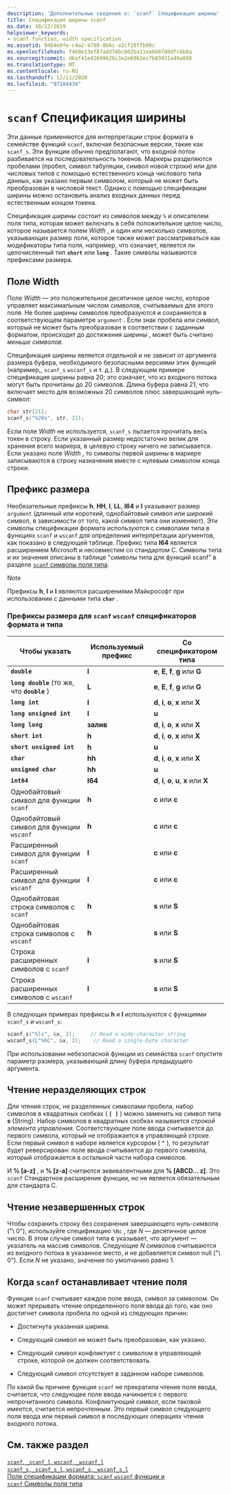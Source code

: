 ```yaml
---
description: 'Дополнительные сведения о: `scanf` Спецификация ширины'
title: Спецификация ширины scanf
ms.date: 10/22/2019
helpviewer_keywords:
- scanf function, width specification
ms.assetid: 94b4e8fe-c4a2-4799-8b6c-a2cf28ffb09c
ms.openlocfilehash: f4b0e13ef87add74bc802ba11ea6b87d0dfc6b8a
ms.sourcegitcommit: d6af41e42699628c3e2e6063ec7b03931a49a098
ms.translationtype: MT
ms.contentlocale: ru-RU
ms.lasthandoff: 12/11/2020
ms.locfileid: "97284438"
---
```

# <a name="scanf-width-specification"></a>`scanf` Спецификация ширины

Эти данные применяются для интерпретации строк формата в семействе функций `scanf`, включая безопасные версии, такие как `scanf_s`. Эти функции обычно предполагают, что входной поток разбивается на последовательность токенов. Маркеры разделяются пробелами (пробел, символ табуляции, символ новой строки) или для числовых типов с помощью естественного конца числового типа данных, как указано первым символом, который не может быть преобразован в числовой текст. Однако с помощью спецификации ширины можно остановить анализ входных данных перед естественным концом токена.

Спецификация *ширины* состоит из символов между `%` и описателем поля типа, которая может включать в себя положительное целое число, которое называется полем *Width* , и один или несколько символов, указывающих размер поля, которое также может рассматриваться как модификаторы типа поля, например, что означает, является ли целочисленный тип **`short`** или **`long`** . Такие символы называются префиксами размера.

## <a name="the-width-field"></a>Поле Width

Поле *Width* — это положительное десятичное целое число, которое управляет максимальным числом символов, считываемых для этого поля. Не более *ширины* символов преобразуются и сохраняются в соответствующем параметре `argument` . Если знак пробела или символ, который не может быть преобразован в соответствии с заданным форматом, происходит до достижения *ширины* , может быть считано *меньше символов.*

Спецификация ширины является отдельной и не зависит от аргумента размера буфера, необходимого безопасными версиями этих функций (например,, `scanf_s` `wscanf_s` и т. д.). В следующем примере спецификация ширины равна 20; это означает, что из входного потока могут быть прочитаны до 20 символов. Длина буфера равна 21, что включает место для возможных 20 символов плюс завершающий нуль-символ:

```C
char str[21];
scanf_s("%20s", str, 21);
```

Если поле *Width* не используется, `scanf_s` пытается прочитать весь токен в строку. Если указанный размер недостаточно велик для хранения всего маркера, в целевую строку ничего не записывается. Если указано поле *Width* , то символы первой *ширины* в маркере записываются в строку назначения вместе с нулевым символом конца строки.

## <a name="the-size-prefix"></a>Префикс размера

Необязательные префиксы **h**, **HH**, **l**, **LL**, **I64** и **l** указывают размер `argument` (длинный или короткий, однобайтовый символ или широкий символ, в зависимости от того, какой символ типа они изменяют). Эти символы спецификации формата используются с символами типа в функциях `scanf` и `wscanf` для определения интерпретации аргументов, как показано в следующей таблице. Префикс типа **I64** является расширением Microsoft и несовместим со стандартом C. Символы типа и их значения описаны в таблице "символы типа для функций scanf" в разделе [ `scanf` символы поля типа](../c-runtime-library/scanf-type-field-characters.md).

> [!NOTE]
> Префиксы **h**, **l** и **l** являются расширениями Майкрософт при использовании с данными типа **`char`** .

### <a name="size-prefixes-for-scanf-and-wscanf-format-type-specifiers"></a>Префиксы размера для `scanf` `wscanf` спецификаторов формата и типа

|Чтобы указать|Используемый префикс|Со спецификатором типа|
|----------------|----------------|-------------------------|
|**`double`**|**l**|**e**, **E**, **f**, **g** или **G**|
|**`long double`** (то же, что **`double`** )|**L**|**e**, **E**, **f**, **g** или **G**|
|**`long int`**|**l**|**d**, **i**, **o**, **x** или **X**|
|**`long unsigned int`**|**l**|**u**|
|**`long long`**|**залив**|**d**, **i**, **o**, **x** или **X**|
|**`short int`**|**h**|**d**, **i**, **o**, **x** или **X**|
|**`short unsigned int`**|**h**|**u**|
|**`char`**|**hh**|**d**, **i**, **o**, **x** или **X**|
|**`unsigned char`**|**hh**|**u**|
|**`int64`**|**I64**|**d**, **i**, **o**, **u**, **x** или **X**|
|Однобайтовый символ для функции `scanf`|**h**|**c** или **c**|
|Однобайтовый символ для функции `wscanf`|**h**|**c** или **c**|
|Расширенный символ для функции `scanf`|**l**|**c** или **c**|
|Расширенный символ для функции `wscanf`|**l**|**c** или **c**|
|Однобайтовая строка символов с `scanf`|**h**|**s** или **S**|
|Однобайтовая строка символов с `wscanf`|**h**|**s** или **S**|
|Строка расширенных символов с `scanf`|**l**|**s** или **S**|
|Строка расширенных символов с `wscanf`|**l**|**s** или **S**|

В следующих примерах префиксы **h** и **l** используются с функциями `scanf_s` и `wscanf_s`:

```C
scanf_s("%ls", &x, 2);     // Read a wide-character string
wscanf_s(L"%hC", &x, 2);    // Read a single-byte character
```

При использовании небезопасной функции из семейства `scanf` опустите параметр размера, указывающий длину буфера предыдущего аргумента.

## <a name="reading-undelimited-strings"></a>Чтение неразделяющих строк

Для чтения строк, не разделенных символами пробела, набор символов в квадратных скобках ( **`[ ]`** ) можно заменить на символ типа **s** (String). Набор символов в квадратных скобках называется *строкой элемента управления*. Соответствующее поле ввода считывается до первого символа, который не отображается в управляющей строке. Если первый символ в наборе является курсором ( **`^`** ), то результат будет реверсирован: поле ввода считывается до первого символа, который отображается в остальной части набора символов.

И **% [a-z]** , и **% [z-a]** считаются эквивалентными для **% [ABCD... z]**. Это `scanf` Стандартное расширение функции, но не является обязательным для стандарта C.

## <a name="reading-unterminated-strings"></a>Чтение незавершенных строк

Чтобы сохранить строку без сохранения завершающего нуль-символа ("\ 0"), используйте спецификацию `%Nc` , где *N* — десятичное целое число. В этом случае символ типа **c** указывает, что аргумент — указатель на массив символов. Следующие *N* символов считываются из входного потока в указанное место, и не добавляется символ null ("\ 0"). Если *N* не указано, значение по умолчанию равно 1.

## <a name="when-scanf-stops-reading-a-field"></a>Когда `scanf` останавливает чтение поля

Функция `scanf` считывает каждое поле ввода, символ за символом. Он может прерывать чтение определенного поля ввода до того, как оно достигнет символа пробела по одной из следующих причин:

- Достигнута указанная ширина.

- Следующий символ не может быть преобразован, как указано.

- Следующий символ конфликтует с символом в управляющей строке, которой он должен соответствовать.

- Следующий символ отсутствует в заданном наборе символов.

По какой бы причине функция `scanf` не прекратила чтение поля ввода, считается, что следующее поле ввода начинается с первого непрочитанного символа. Конфликтующий символ, если таковой имеется, считается непрочтенным. Это первый символ следующего поля ввода или первый символ в последующих операциях чтения входного потока.

## <a name="see-also"></a>См. также раздел

[`scanf`, `_scanf_l`, `wscanf`, `_wscanf_l`](../c-runtime-library/reference/scanf-scanf-l-wscanf-wscanf-l.md)<br/>
[`scanf_s`, `_scanf_s_l`, `wscanf_s`, `_wscanf_s_l`](../c-runtime-library/reference/scanf-s-scanf-s-l-wscanf-s-wscanf-s-l.md)<br/>
[Поля спецификации формата: `scanf` `wscanf` функции и](../c-runtime-library/format-specification-fields-scanf-and-wscanf-functions.md)<br/>
[`scanf` Символы поля типа](../c-runtime-library/scanf-type-field-characters.md)<br/>
